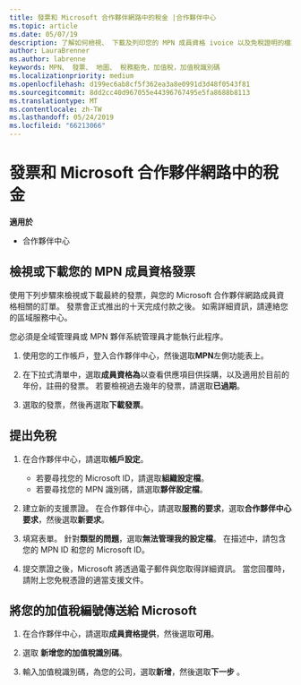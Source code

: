 ```yaml
---
title: 發票和 Microsoft 合作夥伴網路中的稅金 |合作夥伴中心
ms.topic: article
ms.date: 05/07/19
description: 了解如何檢視、 下載及列印您的 MPN 成員資格 ivoice 以及免稅證明的檔案及您的 VAT 識別碼編號傳送給 Microsoft。
author: LauraBrenner
ms.author: labrenne
keywords: MPN、 發票、 地圖、 稅務豁免，加值稅，加值稅識別碼
ms.localizationpriority: medium
ms.openlocfilehash: d199ec6ab8cf5f362ea3a8e0991d3d48f0543f81
ms.sourcegitcommit: 8dd2cc40d967055e44396767495e5fa8688b8113
ms.translationtype: MT
ms.contentlocale: zh-TW
ms.lasthandoff: 05/24/2019
ms.locfileid: "66213066"
---
```

# <a name="invoices-and-taxes-in-the-microsoft-partner-network"></a>發票和 Microsoft 合作夥伴網路中的稅金

**適用於**

-  合作夥伴中心

## <a name="view-or-download-your-mpn-membership-invoice"></a>檢視或下載您的 MPN 成員資格發票

使用下列步驟來檢視或下載最終的發票，與您的 Microsoft 合作夥伴網路成員資格相關的訂單。 發票會正式推出的十天完成付款之後。 如需詳細資訊，請連絡您的區域服務中心。  

您必須是全域管理員或 MPN 夥伴系統管理員才能執行此程序。 

1.  使用您的工作帳戶，登入合作夥伴中心，然後選取**MPN**左側功能表上。

4.  在下拉式清單中，選取**成員資格為**以查看供應項目供採購，以及適用於目前的年份，註冊的發票。 若要檢視過去幾年的發票，請選取**已過期**。

6.  選取的發票，然後再選取**下載發票**。 

## <a name="file-a-tax-exemption"></a>提出免稅

1.  在合作夥伴中心，請選取**帳戶設定**。
    -   若要尋找您的 Microsoft ID，請選取**組織設定檔**。
    -   若要尋找您的 MPN 識別碼，請選取**夥伴設定檔**。

2.  建立新的支援票證。 在合作夥伴中心，請選取**服務的要求**，選取**合作夥伴中心要求**，然後選取**新要求**。

3.  填寫表單。 針對**類型的問題**，選取**無法管理我的設定檔**。 在描述中，請包含您的 MPN ID 和您的 Microsoft ID。

4.  提交票證之後，Microsoft 將透過電子郵件與您取得詳細資訊。 當您回覆時，請附上您免稅憑證的適當支援文件。

## <a name="send-microsoft-your-vat-id-number"></a>將您的加值稅編號傳送給 Microsoft
1.  在合作夥伴中心，請選取**成員資格提供**，然後選取**可用**。 

2.  選取 **新增您的加值稅識別碼**。 

3.  輸入加值稅識別碼，為您的公司，選取**新增**，然後選取**下一步** 。 

